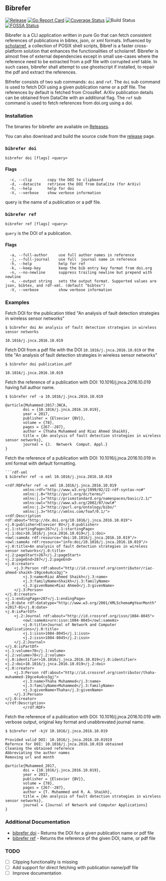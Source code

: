 ## Bibrefer

[![Release](https://img.shields.io/github/release/stormvirux/bibrefer.svg?style=flat-square)](https://github.com/stormvirux/bibrefer/releases/latest)
[![Go Report Card](https://goreportcard.com/badge/github.com/stormvirux/bibrefer)](https://goreportcard.com/report/github.com/stormvirux/bibrefer)
[![Coverage Status](https://coveralls.io/repos/github/stormvirux/bibrefer/badge.svg)](https://coveralls.io/github/stormvirux/bibrefer)
![Build Status](https://github.com/stormvirux/bibrefer/actions/workflows/bibrefer.yml/badge.svg)
[![FOSSA Status](https://app.fossa.com/api/projects/custom%2B32136%2Fgithub.com%2Fstormvirux%2Fbibrefer.svg?type=shield)](https://app.fossa.com/projects/custom%2B32136%2Fgithub.com%2Fstormvirux%2Fbibrefer?ref=badge_shield)

Bibrefer is a CLI application written in pure Go that can fetch consistent references of publications in bibtex, json, 
or xml formats. Influenced by [scholarref](https://adamsgaard.dk/scholarref.html), a collection of POSIX shell scripts, Bibref is a faster cross-platform solution 
that enhances the functionalities of scholarref. Bibrefer is almost free of external dependencies except in small use-cases 
where the reference need to be extracted from a pdf file with corrupted xref table. In such cases, bibrefer shall attempt to
use ghostscript if installed, to repair the pdf and extract the references.


Bifrefer consists of two sub commands:  `doi` and `ref`. The `doi` sub command is used to fetch DOI using a given publication name
or a pdf file. The references by default is fetched from CrossRef. ArXiv publication details can be obtained from DataCite 
with an additional flag. The `ref` sub command is used to fetch references from doi.org using a doi.

### Installation
The binaries for bibrefer are available on [Releases](https://github.com/stormvirux/bibrefer/releases/tag/v1.0.0).

You can also download and build the source code from the [release](https://github.com/stormvirux/bibrefer/releases/tag/v1.0.0) page.

### `bibrefer doi`

```
bibrefer doi [flags] <query>
```

#### Flags

```
  -c, --clip       copy the DOI to clipboard
  -d, --datacite   retrieve the DOI from DataCite (for ArXiv)
  -h, --help       help for doi
  -V, --verbose    show verbose information
```

query is the name of a publication or a pdf file.

### `bibrefer ref`

```
bibrefer ref [flags] <query>
```
`query` is the DOI of a publication.

#### Flags

```
  -a, --full-author     use full author names in reference
  -j, --full-journal    use full  journal name in reference
  -h, --help            help for ref
  -k, --keep-key        keep the bib entry key format from doi.org
  -n, --no-newline      suppress trailing newline but prepend with newline
  -o, --output string   sets the output format. Supported values are json, bibtex, and rdf-xml. (default "bibtex")
  -V, --verbose         show verbose information
```


### Examples

Fetch DOI for the publication titled "An analysis of fault detection strategies in wireless sensor networks"
```
$ bibrefer doi An analysis of fault detection strategies in wireless sensor networks

10.1016/j.jnca.2016.10.019
```

Fetch DOI from a pdf file with the DOI `10.1016/j.jnca.2016.10.019` or the title "An analysis of fault detection strategies in wireless sensor networks"
```
$ bibrefer doi publication.pdf

10.1016/j.jnca.2016.10.019
```

Fetch the reference of a publication with DOI: 10.1016/j.jnca.2016.10.019 having full author name.
```
$ bibrefer ref -a 10.1016/j.jnca.2016.10.019

@article{Muhammed:2017:JNCA,
        doi = {10.1016/j.jnca.2016.10.019},
        year = 2017,
        publisher = {Elsevier {BV}},
        volume = {78},
        pages = {267--287},
        author = {Thaha Muhammed and Riaz Ahmed Shaikh},
        title = {An analysis of fault detection strategies in wireless sensor networks},
        journal = {J.  Network  Comput. Appl.}
}
```

Fetch the reference of a publication with DOI: 10.1016/j.jnca.2016.10.019 in xml format with default formatting.
```
```rdf-xml
$ bibrefer ref -o xml 10.1016/j.jnca.2016.10.019

<rdf:RDFefer ref -o xml 10.1016/j.jnca.2016.10.019
        xmlns:rdf="http://www.w3.org/1999/02/22-rdf-syntax-ns#"
        xmlns:j.0="http://purl.org/dc/terms/"
        xmlns:j.1="http://prismstandard.org/namespaces/basic/2.1/"
        xmlns:owl="http://www.w3.org/2002/07/owl#"
        xmlns:j.2="http://purl.org/ontology/bibo/"
        xmlns:j.3="http://xmlns.com/foaf/0.1/">
<rdf:Description rdf:about="http://dx.doi.org/10.1016/j.jnca.2016.10.019">
<j.0:publisher>Elsevier BV</j.0:publisher>
<j.1:startingPage>267</j.1:startingPage>
<j.1:doi>10.1016/j.jnca.2016.10.019</j.1:doi>
<owl:sameAs rdf:resource="doi:10.1016/j.jnca.2016.10.019"/>
<owl:sameAs rdf:resource="info:doi/10.1016/j.jnca.2016.10.019"/>
<j.0:title>An analysis of fault detection strategies in wireless sensor networks</j.0:title>
<j.2:pageStart>267</j.2:pageStart>
<j.2:pageEnd>287</j.2:pageEnd>
<j.0:creator>
    <j.3:Person rdf:about="http://id.crossref.org/contributor/riaz-ahmed-shaikh-19gce4u4co3gj">
        <j.3:name>Riaz Ahmed Shaikh</j.3:name>
        <j.3:familyName>Shaikh</j.3:familyName>
        <j.3:givenName>Riaz Ahmed</j.3:givenName>
    </j.3:Person>
</j.0:creator>
<j.1:endingPage>287</j.1:endingPage>
<j.0:date rdf:datatype="http://www.w3.org/2001/XMLSchema#gYearMonth"
>2017-01</j.0:date>
<j.0:isPartOf>
    <j.2:Journal rdf:about="http://id.crossref.org/issn/1084-8045">
        <owl:sameAs>urn:issn:1084-8045</owl:sameAs>
        <j.0:title>Journal of Network and Computer Applications</j.0:title>
        <j.1:issn>1084-8045</j.1:issn>
        <j.2:issn>1084-8045</j.2:issn>
    </j.2:Journal>
</j.0:isPartOf>
<j.1:volume>78</j.1:volume>
<j.2:volume>78</j.2:volume>
<j.0:identifier>10.1016/j.jnca.2016.10.019</j.0:identifier>
<j.2:doi>10.1016/j.jnca.2016.10.019</j.2:doi>
<j.0:creator>
    <j.3:Person rdf:about="http://id.crossref.org/contributor/thaha-muhammed-19gce4u4co3gj">
        <j.3:name>Thaha Muhammed</j.3:name>
        <j.3:familyName>Muhammed</j.3:familyName>
        <j.3:givenName>Thaha</j.3:givenName>
    </j.3:Person>
</j.0:creator>
</rdf:Description>
        </rdf:RDF>
```

Fetch the reference of a publication with DOI: 10.1016/j.jnca.2016.10.019 with verbose output, 
original key format and unabbrevated journal name.
```
$ bibrefer ref -kjV 10.1016/j.jnca.2016.10.019

Provided valid DOI: 10.1016/j.jnca.2016.10.01919 
Refernce for DOI: 10.1016/j.jnca.2016.10.019 obtained
Cleaning the obtained reference
Abbreviating the author names
Removing url and month

@article{Muhammed_2017,
        doi = {10.1016/j.jnca.2016.10.019},
        year = 2017,
        publisher = {Elsevier {BV}},
        volume = {78},
        pages = {267--287},
        author = {T. Muhammed and R. A. Shaikh},
        title = {An analysis of fault detection strategies in wireless sensor networks},
        journal = {Journal of Network and Computer Applications}
}
```

### Additional Documentation
* [bibrefer doi](./doc/markdown/bibrefer_doi.md)	 - Returns the DOI for a given publication name or pdf file
* [bibrefer ref](./doc/markdown/bibrefer_ref.md)	 - Returns the reference of the given DOI, name, or pdf file

### TODO
- [ ] Clipping functionality is missing
- [ ] Add support for direct fetching with publication name/pdf file
- [ ] Improve documentation

